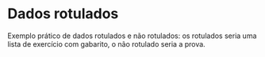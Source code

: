 # Dados rotulados

Exemplo prático de dados rotulados e não rotulados: os rotulados seria uma lista de exercício com gabarito, o não rotulado seria a prova.

